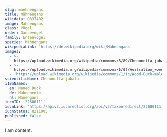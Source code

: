 ```yaml
---
slug: maehnengans
title: Mähnengans
wikidata: Q837402
image: Mähnengans
class: Vögel
order: Gänsevögel
family: Entenvögel
species: Mähnengans
wikipediaLink: 'https://de.wikipedia.org/wiki/Mähnengans'
images:
  - >-
    https://upload.wikimedia.org/wikipedia/commons/8/89/Chenonetta_jubata_female_2.jpg
  - >-
    https://upload.wikimedia.org/wikipedia/commons/8/8f/Australian_wood_duck_-_male.jpg
  - 'https://upload.wikimedia.org/wikipedia/commons/1/1c/Wood-Duck-male.jpg'
scientificName: Chenonetta jubata
i18nNames:
  en: Maned Duck
  de: Mähnenente
  nl: Manengans
iucnID: '22680111'
iucnLink: 'https://apiv3.iucnredlist.org/api/v3/taxonredirect/22680111'
iucnStatus: Q211005
published: false
---
```


I am content.
